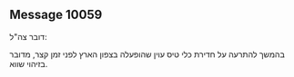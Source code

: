 ## Message 10059

דובר צה"ל:

בהמשך להתרעה על חדירת כלי טיס עוין שהופעלה בצפון הארץ לפני זמן קצר, מדובר בזיהוי שווא.

